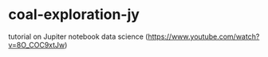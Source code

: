 # coal-exploration-jy
tutorial on Jupiter notebook data science (https://www.youtube.com/watch?v=8O_COC9xtJw)
